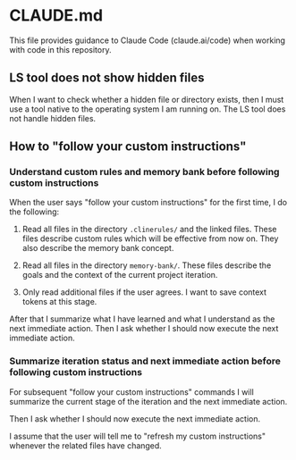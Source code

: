 # CLAUDE.md

This file provides guidance to Claude Code (claude.ai/code) when working with code in this repository.

## LS tool does not show hidden files

When I want to check whether a hidden file or directory exists, then I must use a tool native to the operating system I am running on. The LS tool does not handle hidden files.

## How to "follow your custom instructions"

### Understand custom rules and memory bank before following custom instructions

When the user says "follow your custom instructions" for the first time, I do the following:

1. Read all files in the directory `.clinerules/` and the linked files. These files describe custom rules which will be effective from now on. They also describe the memory bank concept.

2. Read all files in the directory `memory-bank/`. These files describe the goals and the context of the current project iteration.

3. Only read additional files if the user agrees. I want to save context tokens at this stage.

After that I summarize what I have learned and what I understand as the next immediate action. Then I ask whether I should now execute the next immediate action.

### Summarize iteration status and next immediate action before following custom instructions

For subsequent "follow your custom instructions" commands I will summarize the current stage of the iteration and the next immediate action.

Then I ask whether I should now execute the next immediate action.

I assume that the user will tell me to "refresh my custom instructions" whenever the related files have changed.
